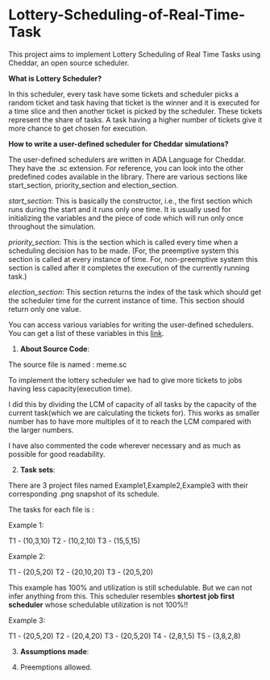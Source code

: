 # Lottery-Scheduling-of-Real-Time-Task
This project aims to implement Lottery Scheduling of Real Time Tasks using Cheddar, an open source scheduler. 

**What is Lottery Scheduler?**    

In this scheduler, every task have some tickets and scheduler picks a random ticket
and task having that ticket is the winner and it is executed for a time slice and then
another ticket is picked by the scheduler. These tickets represent the share of tasks. A
task having a higher number of tickets give it more chance to get chosen for execution.


**How to write a user-defined scheduler for Cheddar simulations?**    

The user-defined schedulers are written in ADA Language for Cheddar. They have the
.sc extension. For reference, you can look into the other predefined codes available in
the library. There are various sections like start_section, priority_section and
election_section.    

*start_section*: This is basically the constructor, i.e., the first section which runs during
the start and it runs only one time. It is usually used for initializing the variables and
the piece of code which will run only once throughout the simulation.    

*priority_section*: This is the section which is called every time when a scheduling
decision has to be made. (For, the preemptive system this section is called at every
instance of time. For, non-preemptive system this section is called after it completes
the execution of the currently running task.)   

*election_section*: This section returns the index of the task which should get the
scheduler time for the current instance of time. This section should return only one
value.   

You can access various variables for writing the user-defined schedulers. You can get a
list of these variables in this [link](http://beru.univ-brest.fr/~singhoff/cheddar/ug/ug_v3/cheddar-r3.html#Ref6.5).




1. **About Source Code**:

The source file is named : meme.sc

To implement the lottery scheduler we had to give more tickets to jobs having less capacity(execution time).

I did this by dividing the LCM of capacity of all tasks by the capacity of the current task(which we are calculating the tickets for). 
This works as smaller number has to have more multiples of it to reach the LCM compared with the larger numbers.

I have also commented the code wherever necessary and as much as possible for good readability.


2. **Task sets**:

There are 3 project files named Example1,Example2,Example3 with their corresponding .png snapshot of its schedule. 

The tasks for each file is :

Example 1:

T1 - (10,3,10)
T2 - (10,2,10)
T3 - (15,5,15)


Example 2:

T1 - (20,5,20)
T2 - (20,10,20)
T3 - (20,5,20)

This example has 100% and utilization is still schedulable. But we can not infer anything from this. This scheduler resembles **shortest job first scheduler** whose schedulable utilization is not 100%!!

Example 3:

T1 - (20,5,20)
T2 - (20,4,20)
T3 - (20,5,20)
T4 - (2,8,1,5)
T5 - (3,8,2,8)


3. **Assumptions made**:

1. Preemptions allowed.












